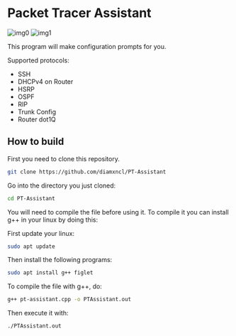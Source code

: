 # Packet Tracer Assistant

![img0](https://cdn.discordapp.com/attachments/824682628455071795/1180833954916487219/image.png?ex=657edc51&is=656c6751&hm=c8c477ff574a8e5f881a10bf9433f3c7a21b53d084a94e13107236aec0581d75&)
![img1](https://cdn.discordapp.com/attachments/824682628455071795/1180834198840414309/image.png?ex=657edc8b&is=656c678b&hm=ba3719fec1a8cb63d07755a184b69d4ebc044e546fca717b384116785e3ccdc2&)

This program will make configuration prompts for you.

Supported protocols:
  - SSH
  - DHCPv4 on Router
  - HSRP
  - OSPF
  - RIP
  - Trunk Config
  - Router dot1Q

## How to build

First you need to clone this repository.

  ```bash
  git clone https://github.com/diamxncl/PT-Assistant
  ```
Go into the directory you just cloned:

  ```bash
  cd PT-Assistant
  ```

You will need to compile the file before using it.
To compile it you can install g++ in your linux by doing this:

First update your linux:
  ```bash
  sudo apt update
  ```
Then install the following programs: 
  ```bash
  sudo apt install g++ figlet
  ```

To compile the file with g++, do:
  ```bash
  g++ pt-assistant.cpp -o PTAssistant.out
  ```

Then execute it with:
  ```bash
  ./PTAssistant.out
  ```

